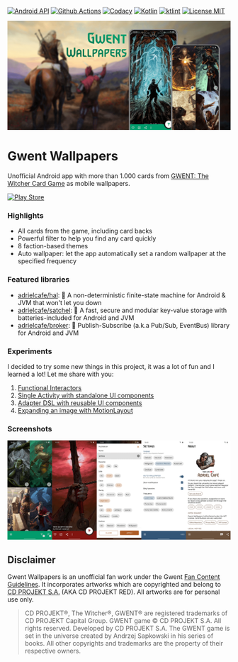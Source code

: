 [![Android API](https://img.shields.io/badge/api-21%2B-brightgreen.svg?style=for-the-badge)](https://android-arsenal.com/api?level=21) 
[![Github Actions](https://img.shields.io/github/workflow/status/adrielcafe/gwent-wallpapers/main/master?style=for-the-badge)](https://github.com/adrielcafe/gwent-wallpapers/actions) 
[![Codacy](https://img.shields.io/codacy/grade/a982fb195ea24f148eb266a4df174eeb.svg?style=for-the-badge)](https://www.codacy.com/app/adriel_cafe/gwent-wallpapers) 
[![Kotlin](https://img.shields.io/github/languages/top/adrielcafe/gwent-wallpapers.svg?style=for-the-badge)](https://kotlinlang.org/) 
[![ktlint](https://img.shields.io/badge/code%20style-%E2%9D%A4-FF4081.svg?style=for-the-badge)](https://ktlint.github.io/) 
[![License MIT](https://img.shields.io/github/license/adrielcafe/gwent-wallpapers.svg?style=for-the-badge&color=yellow)](https://opensource.org/licenses/MIT)

![Banner](https://github.com/adrielcafe/gwent-wallpapers/blob/master/art/banner.png)

# Gwent Wallpapers
Unofficial Android app with more than 1.000 cards from [GWENT: The Witcher Card Game](https://playgwent.com/invite-a-friend/K0QX78TVLX) as mobile wallpapers.

[![Play Store](https://play.google.com/intl/en_us/badges/images/badge_new.png)](https://play.google.com/store/apps/details?id=cafe.adriel.gwentwallpapers)

### Highlights
* All cards from the game, including card backs
* Powerful filter to help you find any card quickly
* 8 faction-based themes
* Auto wallpaper: let the app automatically set a random wallpaper at the specified frequency

### Featured libraries
* [adrielcafe/hal](https://github.com/adrielcafe/hal): 🔴 A non-deterministic finite-state machine for Android & JVM that won't let you down
* [adrielcafe/satchel](https://github.com/adrielcafe/satchel): 🎒 A fast, secure and modular key-value storage with batteries-included for Android and JVM
* [adrielcafe/broker](https://github.com/adrielcafe/broker): 💬 Publish-Subscribe (a.k.a Pub/Sub, EventBus) library for Android and JVM

### Experiments
I decided to try some new things in this project, it was a lot of fun and I learned a lot! Let me share with you:
1. [Functional Interactors](https://github.com/adrielcafe/gwent-wallpapers/wiki/Experiment-%231:-Functional-Interactors)
2. [Single Activity with standalone UI components](https://github.com/adrielcafe/gwent-wallpapers/wiki/Experiment-%232:-Single-Activity-with-standalone-UI-components)
3. [Adapter DSL with reusable UI components](https://github.com/adrielcafe/gwent-wallpapers/wiki/Experiment-%233:-Adapter-DSL-with-reusable-UI-components)
4. [Expanding an image with MotionLayout](https://github.com/adrielcafe/gwent-wallpapers/wiki/Experiment-%234:-Expanding-an-image-with-MotionLayout)

### Screenshots
![Screenshots](https://github.com/adrielcafe/gwent-wallpapers/blob/master/art/screenshots.png)

## Disclaimer
Gwent Wallpapers is an unofficial fan work under the Gwent [Fan Content Guidelines](https://playgwent.com/en/fan-content). It incorporates artworks which are copyrighted and belong to [CD PROJEKT S.A.](https://regulations.cdprojektred.com/en/user_agreement) (AKA CD PROJEKT RED). All artworks are for personal use only.

> CD PROJEKT®, The Witcher®, GWENT® are registered trademarks of CD PROJEKT Capital Group. GWENT game © CD PROJEKT S.A. All rights reserved. Developed by CD PROJEKT S.A. The GWENT game is set in the universe created by Andrzej Sapkowski in his series of books. All other copyrights and trademarks are the property of their respective owners.